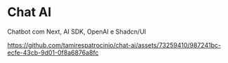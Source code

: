 # Chat AI
Chatbot com Next, AI SDK, OpenAI e Shadcn/UI

https://github.com/tamirespatrocinio/chat-ai/assets/73259410/987241bc-ecfe-43cb-9d01-0f8a6876a8fc
